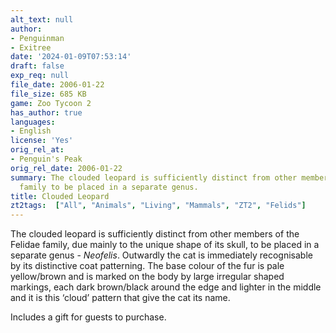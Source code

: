 ```yaml
---
alt_text: null
author:
- Penguinman
- Exitree
date: '2024-01-09T07:53:14'
draft: false
exp_req: null
file_date: 2006-01-22
file_size: 685 KB
game: Zoo Tycoon 2
has_author: true
languages:
- English
license: 'Yes'
orig_rel_at:
- Penguin's Peak
orig_rel_date: 2006-01-22
summary: The clouded leopard is sufficiently distinct from other members of the Felidae
  family to be placed in a separate genus.
title: Clouded Leopard
zt2tags:  ["All", "Animals", "Living", "Mammals", "ZT2", "Felids"]
---
```

The clouded leopard is sufficiently distinct from other members of the Felidae family, due mainly to the unique shape of its skull, to be placed in a separate genus - *Neofelis*. Outwardly the cat is immediately recognisable by its distinctive coat patterning. The base colour of the fur is pale yellow/brown and is marked on the body by large irregular shaped markings, each dark brown/black around the edge and lighter in the middle and it is this ‘cloud’ pattern that give the cat its name.

Includes a gift for guests to purchase.